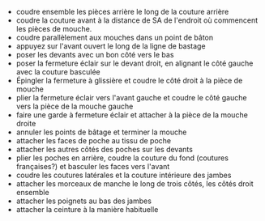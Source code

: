 *   coudre ensemble les pièces arrière le long de la couture arrière
*   coudre la couture avant à la distance de SA de l'endroit où commencent les pièces de mouche.
*   coudre parallèlement aux mouches dans un point de bâton
*   appuyez sur l'avant ouvert le long de la ligne de bastage
*   poser les devants avec un bon côté vers le bas
*   poser la fermeture éclair sur le devant droit, en alignant le côté gauche avec la couture basculée
*   Épingler la fermeture à glissière et coudre le côté droit à la pièce de mouche
*   plier la fermeture éclair vers l'avant gauche et coudre le côté gauche vers la pièce de la mouche gauche
*   faire une garde à fermeture éclair et attacher à la pièce de la mouche droite
*   annuler les points de bâtage et terminer la mouche
*   attacher les faces de poche au tissu de poche
*   attacher les autres côtés des poches sur les devants
*   plier les poches en arrière, coudre la couture du fond (coutures françaises?) et basculer les faces vers l'avant
*   coudre les coutures latérales et la couture intérieure des jambes
*   attacher les morceaux de manche le long de trois côtés, les côtés droit ensemble
*   attacher les poignets au bas des jambes
*   attacher la ceinture à la manière habituelle

